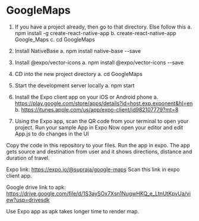 # GoogleMaps

1. If you have a project already, then go to that directory. Else follow this
a. npm install -g create-react-native-app
b. create-react-native-app Google_Maps
c. cd GoogleMaps


2. Install NativeBase 
a. npm install native-base --save

3. Install @expo/vector-icons
a. npm install @expo/vector-icons --save	

4. CD into the new project directory
a. cd GoogleMaps

5. Start the development server locally
a. npm start

6. Install the Expo client app on your iOS or Android phone 
a. https://play.google.com/store/apps/details?id=host.exp.exponent&hl=en
b. https://itunes.apple.com/us/app/expo-client/id982107779?mt=8

7. Using the Expo app, scan the QR code from your terminal to open your project.
Run your sample App in Expo 
Now open your editor and edit App.js to do changes in the UI

Copy the code in this repository to your files.
Run the app in expo.
The app gets source and destination from user and it shows directions, distance and duration of travel.

Expo link: https://expo.io/@supraja/google-maps
Scan this link in expo client app.

Google drive link to apk: https://drive.google.com/file/d/1S3aySOx7Xsn1NugwHKQ_e_LtnUtKpvUa/view?usp=drivesdk

Use Expo app as apk takes longer time to render map.
